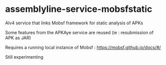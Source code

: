 # assemblyline-service-mobsfstatic
Alv4 service that links Mobsf framework for static analysis of APKs

Some features from the APKAye service are reused (ie : resubmission of APK as JAR)

Requires a running local instance of Mobsf : https://mobsf.github.io/docs/#/

Still experimenting


